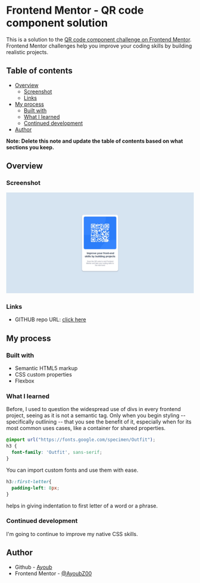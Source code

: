 # Frontend Mentor - QR code component solution

This is a solution to the [QR code component challenge on Frontend Mentor](https://www.frontendmentor.io/challenges/qr-code-component-iux_sIO_H). Frontend Mentor challenges help you improve your coding skills by building realistic projects. 

## Table of contents

- [Overview](#overview)
  - [Screenshot](#screenshot)
  - [Links](#links)
- [My process](#my-process)
  - [Built with](#built-with)
  - [What I learned](#what-i-learned)
  - [Continued development](#continued-development)
- [Author](#author)

**Note: Delete this note and update the table of contents based on what sections you keep.**

## Overview

### Screenshot

![Desktop-version-screenshot](./design/desktop-design-screenshot.jpeg)


### Links

- GITHUB repo URL: [click here](https://github.com/AyoubZ00/qr-code-component)

## My process

### Built with

- Semantic HTML5 markup
- CSS custom properties
- Flexbox

### What I learned

Before, I used to question the widespread use of divs in every frontend project, seeing 
as it is not a semantic tag. Only when you begin styling -- specifically outlining -- that you see the benefit of it, especially
when for its most common uses cases, like a container for shared properties.

```css
@import url("https://fonts.google.com/specimen/Outfit");
h3 {
  font-family: 'Outfit', sans-serif;
}
```
You can import custom fonts and use them with ease.
```css
h3::first-letter{
  padding-left: 8px;
}
```
helps in giving indentation to first letter of a word or a phrase.

### Continued development

I'm going to continue to improve my native CSS skills. 

## Author

- Github - [Ayoub](https://github.com/AyoubZ00)
- Frontend Mentor - [@AyoubZ00](https://www.frontendmentor.io/profile/AyoubZ00)